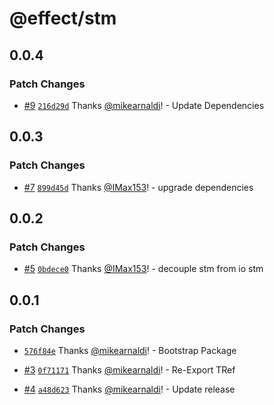 # @effect/stm

## 0.0.4

### Patch Changes

- [#9](https://github.com/Effect-TS/stm/pull/9) [`216d29d`](https://github.com/Effect-TS/stm/commit/216d29df2669cacee0f24e46ebab97091e088d41) Thanks [@mikearnaldi](https://github.com/mikearnaldi)! - Update Dependencies

## 0.0.3

### Patch Changes

- [#7](https://github.com/Effect-TS/stm/pull/7) [`899d45d`](https://github.com/Effect-TS/stm/commit/899d45d995aa8e8d4263828d88ec50c3416a08da) Thanks [@IMax153](https://github.com/IMax153)! - upgrade dependencies

## 0.0.2

### Patch Changes

- [#5](https://github.com/Effect-TS/stm/pull/5) [`0bdece0`](https://github.com/Effect-TS/stm/commit/0bdece0fc80c12550e414db0ae6b574f1ab5d1bf) Thanks [@IMax153](https://github.com/IMax153)! - decouple stm from io stm

## 0.0.1

### Patch Changes

- [`576f84e`](https://github.com/Effect-TS/stm/commit/576f84e891eee915ff34a756b9c7d7e3fdd739b3) Thanks [@mikearnaldi](https://github.com/mikearnaldi)! - Bootstrap Package

- [#3](https://github.com/Effect-TS/stm/pull/3) [`0f71171`](https://github.com/Effect-TS/stm/commit/0f71171b3883afc3a4facdc1fa83eba85f9a0fb9) Thanks [@mikearnaldi](https://github.com/mikearnaldi)! - Re-Export TRef

- [#4](https://github.com/Effect-TS/stm/pull/4) [`a48d623`](https://github.com/Effect-TS/stm/commit/a48d623fac17550b2f06741ceebc40ad6bdfdbe6) Thanks [@mikearnaldi](https://github.com/mikearnaldi)! - Update release
